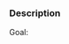 
<!--
Thanks for this PR.
--->
### Description
<!---
Include a few sentences describing the overall goals for this Pull Request.
--->
 
Goal:

<!---
If your PR fixes a ticket, add `fix` in front of the ticket number. The ticket will be closed automatically.
Add as much as needed `fix #number` if the PR closes more than one ticket.
If your PR doesn't fix entirely the ticket, just add the ticket reference.
The complete list of the issues is at https://github.com/All4Gis/QGISFMV/issues.
-->
